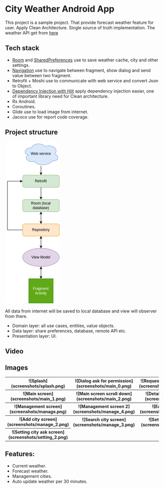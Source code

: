 City Weather Android App
================================
This project is a sample project. That provide forecast weather feature for user. Apply Clean Architecture. Single source of truth implementation.
The weather API get from [here](https://openweathermap.org/)

## Tech stack
* [Room](https://developer.android.com/jetpack/androidx/releases/room) and [SharedPreferences](https://developer.android.com/training/data-storage/shared-preferences) use to save weather cache, city and other settings.
* [Navigation](https://developer.android.com/guide/navigation) use to navigate between fragment, show dialog and send value between two fragment.
* Retrofit + Moshi use to communicate with web service and convert Json to Object.
* [Dependency Injection with Hilt](https://developer.android.com/training/dependency-injection/hilt-android) apply dependency injection easier, one of important library need for Clean architecture.
* Rx Android.
* Coroutines.
* Glide use to load image from internet.
* Jacoco use for report code coverage.

## Project structure
![](screenshots/single_source.png)

All data from internet will be saved to local database and view will observer from there.

* Domain layer: all use cases, entities, value objects.
* Data layer: share preferences, database, remote API etc.
* Presentation layer: UI.

## Video	

## Images
<table>
	<tr>
    	<th>![Splash](screenshots/splash.png)</th>
    	<th>![Dialog ask for permission](screenshots/main_0.png)</th>
    	<th>![Request permission dialog](screenshots/permission.png)</th>
	</tr>
	<tr>
    	<th>![Main screen](screenshots/main_1.png)</th>
    	<th>![Main screen scroll down](screenshots/main_2.png)</th>
    	<th>![Detail weather screen](screenshots/detail.png)</th>
	</tr>
<tr>
    	<th>![Management screen](screenshots/manage.png)</th>
    	<th>![Management screen 2](screenshots/manage_4.png)</th>
    	<th>![Edit city screen](screenshots/manage_5.png)</th>
	</tr>
<tr>
    	<th>![Add city screen](screenshots/manage_2.png)</th>
    	<th>![Search city screen](screenshots/manage_3.png)</th>
    	<th>![Setting city screen](screenshots/setting_1.png)</th>
	</tr>
	<tr>
    	<th>![Setting city ask screen](screenshots/setting_2.png)</th>
	</tr>
</table>

## Features:
- Current weather.
- Forecast weather.
- Management cities.
- Auto update weather per 30 minutes.